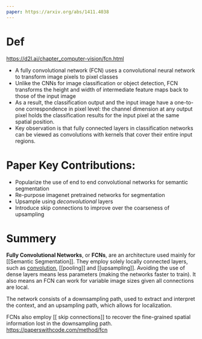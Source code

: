 ```yaml
---
paper: https://arxiv.org/abs/1411.4038
---
```

# Def 
https://d2l.ai/chapter_computer-vision/fcn.html
- A fully convolutional network (FCN) uses a convolutional neural network to transform image pixels to pixel classes
- Unlike the CNNs  for image classification or object detection, FCN transforms the height and width of intermediate feature maps back to those of the input image
- As a result, the classification output and the input image have a one-to-one correspondence in pixel level: the channel dimension at any output pixel holds the classification results for the input pixel at the same spatial position.
- Key observation is that fully connected layers in classification networks can be viewed as convolutions with kernels that cover their entire input regions.

# Paper Key Contributions:

- Popularize the use of end to end convolutional networks for semantic segmentation
- Re-purpose imagenet pretrained networks for segmentation
- Upsample using _deconvolutional_ layers
- Introduce skip connections to improve over the coarseness of upsampling
# Summery
**Fully Convolutional Networks**, or **FCNs**, are an architecture used mainly for [[Semantic Segmentation]]. They employ solely locally connected layers, such as [convolution](https://paperswithcode.com/method/convolution), [[pooling]] and [[upsampling]]. Avoiding the use of dense layers means less parameters (making the networks faster to train). It also means an FCN can work for variable image sizes given all connections are local.

The network consists of a downsampling path, used to extract and interpret the context, and an upsampling path, which allows for localization.

FCNs also employ [[ skip connections]] to recover the fine-grained spatial information lost in the downsampling path.
https://paperswithcode.com/method/fcn